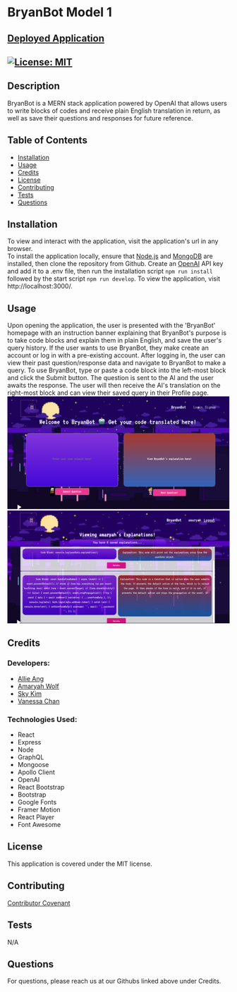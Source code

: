 # BryanBot Model 1

## [Deployed Application](https://bryanbot.herokuapp.com/)

## [![License: MIT](https://img.shields.io/badge/License-MIT-yellow.svg)](https://opensource.org/licenses/MIT)

## Description
BryanBot is a MERN stack application powered by OpenAI that allows users to write blocks of codes and receive plain English translation in return, as well as save their questions and responses for future reference.

## Table of Contents
- [Installation](#installation)
- [Usage](#usage)
- [Credits](#credits)
- [License](#license)
- [Contributing](#contributing)
- [Tests](#tests)
- [Questions](#questions)

## Installation
To view and interact with the application, visit the application's url in any browser. <br>
To install the application locally, ensure that [Node.js](https://nodejs.org/en/download/) and [MongoDB](https://www.mongodb.com/docs/manual/administration/install-community/) are installed, then clone the repository from Github. Create an [OpenAI](https://platform.openai.com/) API key and add it to a .env file, then run the installation script ```npm run install``` followed by the start script ```npm run develop```. To view the application, visit http://localhost:3000/.

## Usage
Upon opening the application, the user is presented with the 'BryanBot' homepage with an instruction banner explaining that BryanBot's purpose is to take code blocks and explain them in plain English, and save the user's query history. If the user wants to use BryanBot, they make create an account or log in with a pre-existing account. After logging in, the user can view their past question/response data and navigate to BryanBot to make a query. To use BryanBot, type or paste a code block into the left-most block and click the Submit button. The question is sent to the AI and the user awaits the response. The user will then receive the AI's translation on the right-most block and can view their saved query in their Profile page.
<br>
![Screenshot of application](./client/public/images/app-screenshot1.png)
![Screenshot of application](./client/public/images/app-screenshot2.png)

## Credits
### Developers:
- [Allie Ang](https://github.com/Allie-Ang) <br>
- [Amaryah Wolf](https://github.com/amaryahwolf) <br>
- [Sky Kim](https://github.com/sjk777) <br>
- [Vanessa Chan](https://github.com/vchan852) <br>

### Technologies Used:
- React
- Express
- Node
- GraphQL
- Mongoose
- Apollo Client
- OpenAI
- React Bootstrap
- Bootstrap
- Google Fonts
- Framer Motion
- React Player
- Font Awesome

## License
This application is covered under the MIT license.

## Contributing
[Contributor Covenant](https://www.contributor-covenant.org/version/2/1/code_of_conduct/)

## Tests
N/A

## Questions
For questions, please reach us at our Githubs linked above under Credits.